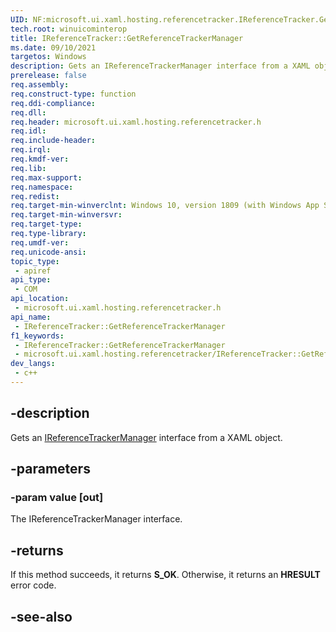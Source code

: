 ```yaml
---
UID: NF:microsoft.ui.xaml.hosting.referencetracker.IReferenceTracker.GetReferenceTrackerManager
tech.root: winuicominterop
title: IReferenceTracker::GetReferenceTrackerManager
ms.date: 09/10/2021
targetos: Windows
description: Gets an IReferenceTrackerManager interface from a XAML object.
prerelease: false
req.assembly: 
req.construct-type: function
req.ddi-compliance: 
req.dll: 
req.header: microsoft.ui.xaml.hosting.referencetracker.h
req.idl: 
req.include-header: 
req.irql: 
req.kmdf-ver: 
req.lib: 
req.max-support: 
req.namespace: 
req.redist: 
req.target-min-winverclnt: Windows 10, version 1809 (with Windows App SDK 0.5 or later)
req.target-min-winversvr: 
req.target-type: 
req.type-library: 
req.umdf-ver: 
req.unicode-ansi: 
topic_type:
 - apiref
api_type:
 - COM
api_location:
 - microsoft.ui.xaml.hosting.referencetracker.h
api_name:
 - IReferenceTracker::GetReferenceTrackerManager
f1_keywords:
 - IReferenceTracker::GetReferenceTrackerManager
 - microsoft.ui.xaml.hosting.referencetracker/IReferenceTracker::GetReferenceTrackerManager
dev_langs:
 - c++
---
```


## -description

Gets an [IReferenceTrackerManager](nn-microsoft-ui-xaml-hosting-referencetracker-ireferencetrackermanager.md) interface from a XAML object.

## -parameters

### -param value [out]

The IReferenceTrackerManager interface.

## -returns

If this method succeeds, it returns **S_OK**. Otherwise, it returns an **HRESULT** error code.

## -see-also
